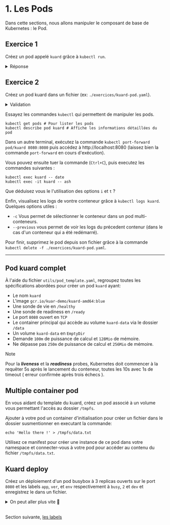 # 1. Les Pods

Dans cette sections, nous allons manipuler le composant de base de Kubernetes : le Pod.

## Exercice 1

Créez un pod appelé `kuard` grâce à `kubectl run`.

<details><summary>Réponse</summary>
  
  ```bash
    kubectl run kuard --image=gcr.io/kuar-demo/kuard-amd64:blue
    kubectl get pods
    kubectl delete pod/kuard
  ```

</details>
  
## Exercice 2

Créez un pod kuard dans un fichier (ex: `./exercices/kuard-pod.yaml`).

<details><summary>Validation</summary>
  
  ```bash
    # Si vous obtenez une erreur, vous avez peut être oublié de supprimer le pod kuard de l'exercice 1...
    kubectl apply -f ./exercices/kuard-pod.yaml
  ```

</details>

Essayez les commandes `kubectl` qui permettent de manipuler les pods.

```shell
kubectl get pods # Pour lister les pods
kubectl describe pod kuard # Affiche les informations détaillées du pod
```

Dans un autre terminal, exécutez la commande `kubectl port-forward pod/kuard 8080:8080` puis accédez à http://localhost:8080 (laissez bien la commande `port-forward` en cours d'exécution).

Vous pouvez ensuite tuer la commande (`Ctrl+C`), puis executez les commandes suivantes :

```shell
kubectl exec kuard -- date
kubectl exec -it kuard -- ash
```

Que déduisez vous le l'utilisation des options `i` et `t` ?

Enfin, visualisez les logs de vontre conteneur grâce à `kubectl logs kuard`.
Quelques options utiles :

* `-c` Vous permet de sélectionner le conteneur dans un pod multi-conteneurs.
* `--previous` vous permet de voir les logs du précedent contenur (dans le cas d'un conteneur qui a été redémarré).

Pour finir, supprimez le pod depuis son fichier grâce à la commande `kubectl delete -f ./exercices/kuard-pod.yaml`.

---

## Pod kuard complet

À l'aide du fichier `utils/pod_template.yaml`, regroupez toutes les spécifications abordées pour créer un pod `kuard` ayant:

* Le nom `kuard`
* L\'image `gcr.io/kuar-demo/kuard-amd64:blue`
* Une sonde de vie en `/healthy`
* Une sonde de readiness en `/ready`
* Le port `8080` ouvert en `TCP`
* Le container principal qui accède au volume `kuard-data` via le dossier `/data`
* Un volume `kuard-data` en `EmptyDir`
* Demande `100m` de puissance de calcul et `128Mio` de mémoire.
* Ne dépasse pas `250m` de puissance de calcul et `256Mio` de mémoire.

> [!NOTE]
> Pour la ***liveness*** et la ***readiness*** probes, Kubernetes doit commencer à la requêter 5s après le lancement du conteneur, toutes les 10s avec 1s de timeout ( erreur confirmée après trois échecs ).

## Multiple container pod

En vous aidant du template du kuard, créez un pod associé à un volume vous permettant l'accès au dossier `/tmpfs`.

Ajouter à votre pod un container d'initialisation pour créer un fichier dans le dossier susmentionner en executant la commande:

```shell
echo 'Hello there !' > /tmpfs/data.txt
```

Utilisez ce manifest pour créer une instance de ce pod dans votre namespace et connecter-vous à votre pod pour accéder au contenu du fichier `/tmpfs/data.txt`.

## Kuard deploy

Créez un déploiement d'un pod busybox à 3 replicas ouverts sur le port `8080` et les labels `app`, `ver`, et `env` respectivement à `busy`, `2` et `dev` et enregistrez le dans un fichier.

<details>
    <summary>On peut aller plus vite 🤫</summary>

```bash
kubectl create deployment mydeployment --replicas=2 --image=busybox --port=8080 --dry-run=client -o yaml > deployment_busybox.yaml

# Ou 

kubectl run mypod --image=busybox --port=8080 --labels='app=busy,ver=2,env=dev' --dry-run=client -o yaml > pod_busybox.yaml
```

</details><br/>

Section suivante, [les labels](2_labels.md)

